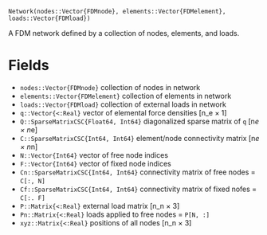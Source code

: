 ```
Network(nodes::Vector{FDMnode}, elements::Vector{FDMelement}, loads::Vector{FDMload})
```

A FDM network defined by a collection of nodes, elements, and loads.

# Fields

  * `nodes::Vector{FDMnode}` collection of nodes in network
  * `elements::Vector{FDMelement}` collection of elements in network
  * `loads::Vector{FDMload}` collection of external loads in network
  * `q::Vector{<:Real}` vector of elemental force densities [n_e × 1]
  * `Q::SparseMatrixCSC{Float64, Int64}` diagonalized sparse matrix of `q` [n*e × n*e]
  * `C::SparseMatrixCSC{Int64, Int64}` element/node connectivity matrix [n*e × n*n]
  * `N::Vector{Int64}` vector of free node indices
  * `F::Vector{Int64}` vector of fixed node indices
  * `Cn::SparseMatrixCSC{Int64, Int64}` connectivity matrix of free nodes = `C[:, N]`
  * `Cf::SparseMatrixCSC{Int64, Int64}` connectivity matrix of fixed nofes = `C[:. F]`
  * `P::Matrix{<:Real}` external load matrix [n_n × 3]
  * `Pn::Matrix{<:Real}` loads applied to free nodes = `P[N, :]`
  * `xyz::Matrix{<:Real}` positions of all nodes [n_n × 3]
